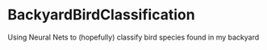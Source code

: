 # BackyardBirdClassification
Using Neural Nets to (hopefully) classify bird species found in my backyard
